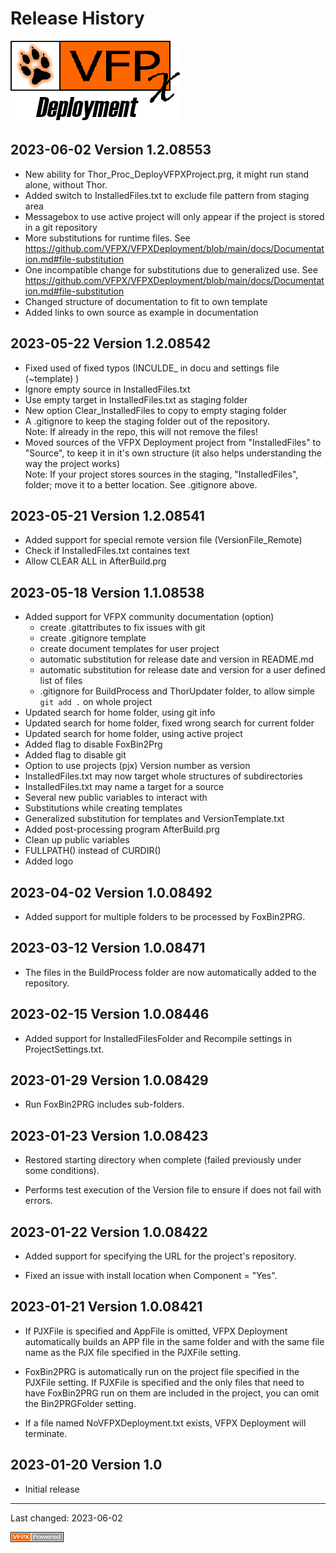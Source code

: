 # Release History
![VFPX Deployment logo](./Images/vfpxdeployment.png "VFPX Deployment")

<!-- Note, the next line needs to be on top to auto generate version and date for this version,
     old version must be without the substitution marks (HTML comments),
     so please remove for last version-->
## <!--CVERSIONDATE-->2023-06-02<!--/CVERSIONDATE--> Version <!--VERNO-->1.2.08553<!--/VerNo-->

- New ability for Thor_Proc_DeployVFPXProject.prg, it might run stand alone, without Thor.
- Added switch to InstalledFiles.txt to exclude file pattern from staging area
- Messagebox to use active project will only appear if the project is stored in a git repository
- More substitutions for runtime files. See https://github.com/VFPX/VFPXDeployment/blob/main/docs/Documentation.md#file-substitution
- One incompatible change for substitutions due to generalized use. See https://github.com/VFPX/VFPXDeployment/blob/main/docs/Documentation.md#file-substitution
- Changed structure of documentation to fit to own template
- Added links to own source as example in documentation

## 2023-05-22 Version  1.2.08542

- Fixed used of fixed typos (INCULDE_ in docu and settings file (~template) )
- Ignore empty source in InstalledFiles.txt
- Use empty target in InstalledFiles.txt as staging folder
- New option Clear_InstalledFiles to copy to empty staging folder
- A .gitignore to keep the staging folder out of the repository.   
  Note: If already in the repo, this will not remove the files!
- Moved sources of the VFPX Deployment project from "InstalledFiles" to "Source", to keep it in it's own structure (it also helps understanding the way the project works)   
  Note: If your project stores sources in the staging, "InstalledFiles", folder; move it to a better location. See .gitignore above.
  
## 2023-05-21 Version  1.2.08541

- Added support for special remote version file (VersionFile_Remote)
- Check if InstalledFiles.txt containes text
- Allow CLEAR ALL in AfterBuild.prg

## 2023-05-18 Version 1.1.08538

- Added support for VFPX community documentation (option)
  - create .gitattributes to fix issues with git
  - create .gitignore template
  - create document templates for user project
  - automatic substitution for release date and version in README.md
  - automatic substitution for release date and version for a user defined list of files
  - .gitignore for BuildProcess and ThorUpdater folder, to allow simple `git add .` on whole project
- Updated search for home folder, using git info
- Updated search for home folder, fixed wrong search for current folder
- Updated search for home folder, using active project
- Added flag to disable FoxBin2Prg
- Added flag to disable git
- Option to use projects (pjx) Version number as version
- InstalledFiles.txt may now target whole structures of subdirectories
- InstalledFiles.txt may name a target for a source
- Several new public variables to interact with
- Substitutions while creating templates
- Generalized substitution for templates and VersionTemplate.txt
- Added post-processing program AfterBuild.prg
- Clean up public variables
- FULLPATH() instead of CURDIR()
- Added logo


## 2023-04-02 Version 1.0.08492

- Added support for multiple folders to be processed by FoxBin2PRG.

## 2023-03-12 Version 1.0.08471

- The files in the BuildProcess folder are now automatically added to the repository.

## 2023-02-15 Version 1.0.08446

- Added support for InstalledFilesFolder and Recompile settings in ProjectSettings.txt.

## 2023-01-29 Version 1.0.08429

- Run FoxBin2PRG includes sub-folders.

## 2023-01-23 Version 1.0.08423

- Restored starting directory when complete (failed previously under some conditions).

- Performs test execution of the Version file to ensure if does not fail with errors.

## 2023-01-22 Version 1.0.08422

- Added support for specifying the URL for the project's repository.

- Fixed an issue with install location when Component = "Yes".

## 2023-01-21 Version 1.0.08421

- If PJXFile is specified and AppFile is omitted, VFPX Deployment automatically builds an APP file in the same folder and with the same file name as the PJX file specified in the PJXFile setting.

- FoxBin2PRG is automatically run on the project file specified in the PJXFile setting. If PJXFile is specified and the only files that need to have FoxBin2PRG run on them are included in the project, you can omit the Bin2PRGFolder setting.

- If a file named NoVFPXDeployment.txt exists, VFPX Deployment will terminate.

## 2023-01-20 Version 1.0

- Initial release

----
Last changed: <!--CVERSIONDATE-->2023-06-02<!--/CVERSIONDATE-->

![VFPX Deployment logo](./Images/vfpxpoweredby_alternative.gif "powered by VFPX")
